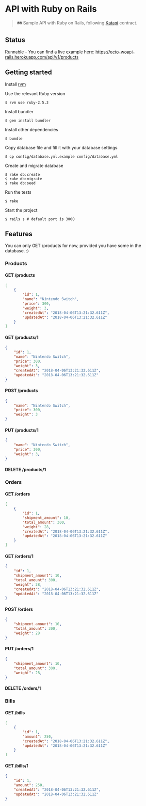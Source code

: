 # API with Ruby on Rails

> 🛤 Sample API with Ruby on Rails, following [Katapi](https://github.com/octo-woapi/katapi) contract.

## Status

Runnable - You can find a live example here: https://octo-woapi-rails.herokuapp.com/api/v1/products

## Getting started

Install [rvm](https://rvm.io/)

Use the relevant Ruby version
```
$ rvm use ruby-2.5.3
```

Install bundler
```
$ gem install bundler
```

Install other dependencies
```
$ bundle
```

Copy database file and fill it with your database settings
```
$ cp config/database.yml.example config/database.yml
```

Create and migrate database
```
$ rake db:create
$ rake db:migrate
$ rake db:seed
```

Run the tests
```
$ rake
```

Start the project
```
$ rails s # default port is 3000
```

## Features

You can only GET /products for now, provided you have some in the database. :)

### Products

#### GET /products

```json
[
    {
        "id": 1,
        "name": "Nintendo Switch",
        "price": 300,
        "weight": 3,
        "createdAt": "2018-04-06T13:21:32.611Z",
        "updatedAt": "2018-04-06T13:21:32.611Z"
    }
]
```

#### GET /products/1

```json
{
    "id": 1,
    "name": "Nintendo Switch",
    "price": 300,
    "weight": 3,
    "createdAt": "2018-04-06T13:21:32.611Z",
    "updatedAt": "2018-04-06T13:21:32.611Z"
}
```

#### POST /products

```json
{
    "name": "Nintendo Switch",
    "price": 300,
    "weight": 3
}
```

#### PUT /products/1

```json
{
    "name": "Nintendo Switch",
    "price": 300,
    "weight": 3,
}
```

#### DELETE /products/1

### Orders

#### GET /orders

```json
[
    {
        "id": 1,
        "shipment_amount": 10,
        "total_amount": 300,
        "weight": 28,
        "createdAt": "2018-04-06T13:21:32.611Z",
        "updatedAt": "2018-04-06T13:21:32.611Z"
    }
]
```

#### GET /orders/1

```json
{
    "id": 1,
    "shipment_amount": 10,
    "total_amount": 300,
    "weight": 28,
    "createdAt": "2018-04-06T13:21:32.611Z",
    "updatedAt": "2018-04-06T13:21:32.611Z"
}
```

#### POST /orders

```json
{
    "shipment_amount": 10,
    "total_amount": 300,
    "weight": 28
}
```

#### PUT /orders/1

```json
{
    "shipment_amount": 10,
    "total_amount": 300,
    "weight": 28,
}
```

#### DELETE /orders/1

### Bills

#### GET /bills

```json
[
    {
        "id": 1,
        "amount": 250,
        "createdAt": "2018-04-06T13:21:32.611Z",
        "updatedAt": "2018-04-06T13:21:32.611Z"
    }
]
```

#### GET /bills/1

```json
{
    "id": 1,
    "amount": 250,
    "createdAt": "2018-04-06T13:21:32.611Z",
    "updatedAt": "2018-04-06T13:21:32.611Z"
}
```
